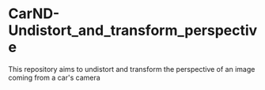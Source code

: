 # CarND-Undistort_and_transform_perspective
This repository aims to undistort and transform the perspective of an image coming from a car's camera
